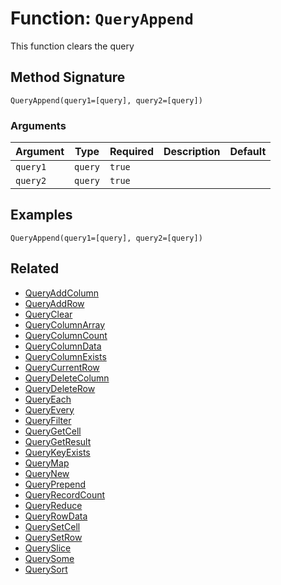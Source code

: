 [comment]: # (Note: This documentation is generated dynamically in the build process.  To modify the contents, change the javadoc on the _invoke method of the BIF class)

# Function: `QueryAppend`

This function clears the query

## Method Signature
```
QueryAppend(query1=[query], query2=[query])
```
### Arguments

| Argument | Type | Required | Description | Default |
|----------|------|----------|-------------|---------|
| `query1` | `query` | `true` |  |  |
| `query2` | `query` | `true` |  |  |

## Examples

```
QueryAppend(query1=[query], query2=[query])
```

## Related
  * [QueryAddColumn](./QueryAddColumn.md)
  * [QueryAddRow](./QueryAddRow.md)
  * [QueryClear](./QueryClear.md)
  * [QueryColumnArray](./QueryColumnArray.md)
  * [QueryColumnCount](./QueryColumnCount.md)
  * [QueryColumnData](./QueryColumnData.md)
  * [QueryColumnExists](./QueryColumnExists.md)
  * [QueryCurrentRow](./QueryCurrentRow.md)
  * [QueryDeleteColumn](./QueryDeleteColumn.md)
  * [QueryDeleteRow](./QueryDeleteRow.md)
  * [QueryEach](./QueryEach.md)
  * [QueryEvery](./QueryEvery.md)
  * [QueryFilter](./QueryFilter.md)
  * [QueryGetCell](./QueryGetCell.md)
  * [QueryGetResult](./QueryGetResult.md)
  * [QueryKeyExists](./QueryKeyExists.md)
  * [QueryMap](./QueryMap.md)
  * [QueryNew](./QueryNew.md)
  * [QueryPrepend](./QueryPrepend.md)
  * [QueryRecordCount](./QueryRecordCount.md)
  * [QueryReduce](./QueryReduce.md)
  * [QueryRowData](./QueryRowData.md)
  * [QuerySetCell](./QuerySetCell.md)
  * [QuerySetRow](./QuerySetRow.md)
  * [QuerySlice](./QuerySlice.md)
  * [QuerySome](./QuerySome.md)
  * [QuerySort](./QuerySort.md)
